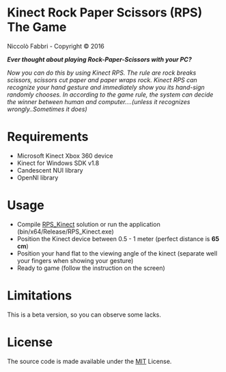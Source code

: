 # Kinect Rock Paper Scissors (RPS) The Game
Niccolò Fabbri - Copyright © 2016

***Ever thought about playing Rock-Paper-Scissors with your PC?***

*Now you can do this by using Kinect RPS. The rule are rock breaks scissors, scissors cut paper and paper wraps rock. Kinect RPS can recognize your hand gesture and immediately show you its hand-sign randomly chooses. In according to the game rule, the system can decide the winner between human and computer....(unless it recognizes wrongly..Sometimes it does)*

# Requirements
- Microsoft Kinect Xbox 360 device
- Kinect for Windows SDK v1.8
- Candescent NUI library
- OpenNI library

# Usage
- Compile [RPS_Kinect](https://github.com/fabbrin/KinecTool/blob/master/Kinect_RPS_Game/RPS_Kinect.sln) solution or run the application (bin/x64/Release/RPS_Kinect.exe)
- Position the Kinect device between 0.5 - 1 meter (perfect distance is **65 cm**)  
- Position your hand flat to the viewing angle of the kinect (separate well your fingers when showing your gesture)
- Ready to game (follow the instruction on the screen)

# Limitations
This is a beta version, so you can observe some lacks.

# License
The source code is made available under the [MIT](https://github.com/fabbrin/KinecTool/blob/master/LICENSE) License. 
